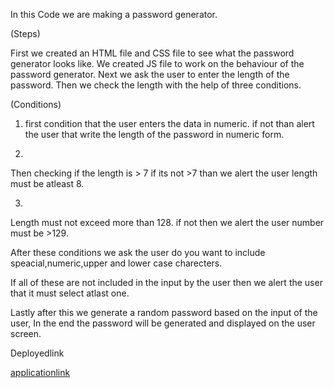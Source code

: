 In this Code we are making a password generator.

(Steps)

First we created an HTML file and CSS file to see what the password generator looks like.
We created JS file to work on the behaviour of the password generator.
Next we ask the user to enter the length of the password.
Then we check the length with the help of three conditions.

 (Conditions)

1. first condition that the user enters the data in numeric.
 if not than alert the user that write the length of the password in numeric form.

2.
Then checking if the length is > 7 if its not >7 than we alert the user length must be atleast 8.

3.
Length must not exceed more than 128.
if not then we alert the user number must be >129.



After these conditions we ask the user do you want to include speacial,numeric,upper and lower case charecters.

If all of these are not included in the input by the user then we alert the user that it must select atlast one.

Lastly after this we generate a random password based on the input of the user,
In the end the password will be generated and displayed on the user screen.


Deployedlink

[applicationlink](file:///Users/zohamumtaz/Desktop/javascript/index%20(1).html"passwordgenerator")